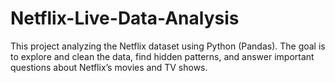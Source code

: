 # Netflix-Live-Data-Analysis
This project analyzing the Netflix dataset using Python (Pandas). The goal is to explore and clean the data, find hidden patterns, and answer important questions about Netflix’s movies and TV shows.
